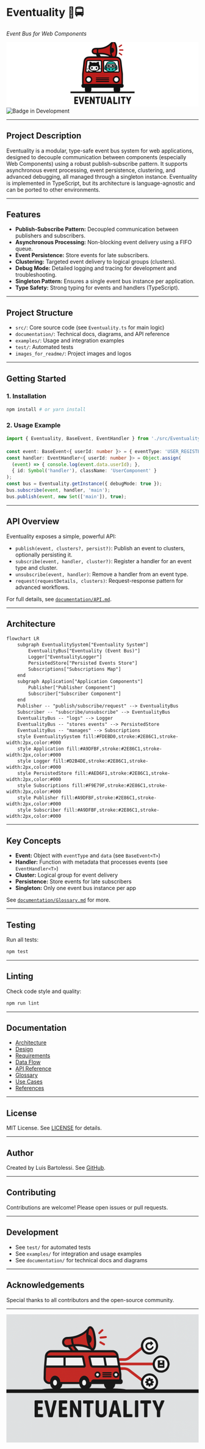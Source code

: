 # Eventuality 📢🚍️ 
_Event Bus for Web Components_

![Event bus for everyone](images_for_readme/eventuality-github-copilot.png) ![Badge in Development](https://img.shields.io/badge/STATUS-IN%20DEVELOPMENT-green)

---

## Project Description

Eventuality is a modular, type-safe event bus system for web applications, designed to decouple communication between components (especially Web Components) using a robust publish-subscribe pattern. It supports asynchronous event processing, event persistence, clustering, and advanced debugging, all managed through a singleton instance. Eventuality is implemented in TypeScript, but its architecture is language-agnostic and can be ported to other environments.

---

## Features

- **Publish-Subscribe Pattern:** Decoupled communication between publishers and subscribers.
- **Asynchronous Processing:** Non-blocking event delivery using a FIFO queue.
- **Event Persistence:** Store events for late subscribers.
- **Clustering:** Targeted event delivery to logical groups (clusters).
- **Debug Mode:** Detailed logging and tracing for development and troubleshooting.
- **Singleton Pattern:** Ensures a single event bus instance per application.
- **Type Safety:** Strong typing for events and handlers (TypeScript).

---

## Project Structure

- `src/`: Core source code (see `Eventuality.ts` for main logic)
- `documentation/`: Technical docs, diagrams, and API reference
- `examples/`: Usage and integration examples
- `test/`: Automated tests
- `images_for_readme/`: Project images and logos

---

## Getting Started

### 1. Installation

```bash
npm install # or yarn install
```

### 2. Usage Example

```typescript
import { Eventuality, BaseEvent, EventHandler } from './src/Eventuality';

const event: BaseEvent<{ userId: number }> = { eventType: 'USER_REGISTERED', data: { userId: 1 } };
const handler: EventHandler<{ userId: number }> = Object.assign(
  (event) => { console.log(event.data.userId); },
  { id: Symbol('handler'), className: 'UserComponent' }
);
const bus = Eventuality.getInstance({ debugMode: true });
bus.subscribe(event, handler, 'main');
bus.publish(event, new Set(['main']), true);
```

---

## API Overview

Eventuality exposes a simple, powerful API:

- `publish(event, clusters?, persist?)`: Publish an event to clusters, optionally persisting it.
- `subscribe(event, handler, cluster?)`: Register a handler for an event type and cluster.
- `unsubscribe(event, handler)`: Remove a handler from an event type.
- `request(requestDetails, clusters)`: Request-response pattern for advanced workflows.

For full details, see [`documentation/API.md`](./documentation/API.md).

---

## Architecture

```mermaid
flowchart LR
    subgraph EventualitySystem["Eventuality System"]
        EventualityBus["Eventuality (Event Bus)"]
        Logger["EventualityLogger"]
        PersistedStore["Persisted Events Store"]
        Subscriptions["Subscriptions Map"]
    end
    subgraph Application["Application Components"]
        Publisher["Publisher Component"]
        Subscriber["Subscriber Component"]
    end
    Publisher -- "publish/subscribe/request" --> EventualityBus
    Subscriber -- "subscribe/unsubscribe" --> EventualityBus
    EventualityBus -- "logs" --> Logger
    EventualityBus -- "stores events" --> PersistedStore
    EventualityBus -- "manages" --> Subscriptions
    style EventualitySystem fill:#FDEBD0,stroke:#2E86C1,stroke-width:2px,color:#000
    style Application fill:#A9DFBF,stroke:#2E86C1,stroke-width:2px,color:#000
    style Logger fill:#D2B4DE,stroke:#2E86C1,stroke-width:2px,color:#000
    style PersistedStore fill:#AED6F1,stroke:#2E86C1,stroke-width:2px,color:#000
    style Subscriptions fill:#F9E79F,stroke:#2E86C1,stroke-width:2px,color:#000
    style Publisher fill:#A9DFBF,stroke:#2E86C1,stroke-width:2px,color:#000
    style Subscriber fill:#A9DFBF,stroke:#2E86C1,stroke-width:2px,color:#000
```

---

## Key Concepts

- **Event:** Object with `eventType` and `data` (see `BaseEvent<T>`)
- **Handler:** Function with metadata that processes events (see `EventHandler<T>`)
- **Cluster:** Logical group for event delivery
- **Persistence:** Store events for late subscribers
- **Singleton:** Only one event bus instance per app

See [`documentation/Glossary.md`](./documentation/Glossary.md) for more.

---

## Testing

Run all tests:
```bash
npm test
```

---

## Linting

Check code style and quality:
```bash
npm run lint
```

---

## Documentation

- [Architecture](./documentation/Architecture.md)
- [Design](./documentation/Design.md)
- [Requirements](./documentation/Requirements.md)
- [Data Flow](./documentation/DataFlow.md)
- [API Reference](./documentation/API.md)
- [Glossary](./documentation/Glossary.md)
- [Use Cases](./documentation/UseCases.md)
- [References](./documentation/References.md)

---

## License

MIT License. See [LICENSE](./LICENSE) for details.

---

## Author

Created by Luis Bartolessi. See [GitHub](https://github.com/lbartolessi/eventuality).

---

## Contributing

Contributions are welcome! Please open issues or pull requests.

---

## Development

- See `test/` for automated tests
- See `examples/` for integration and usage examples
- See `documentation/` for technical docs and diagrams

---

## Acknowledgements

Special thanks to all contributors and the open-source community.

---

![Event bus for everyone](./images_for_readme/eventuality-bus-web.png)
